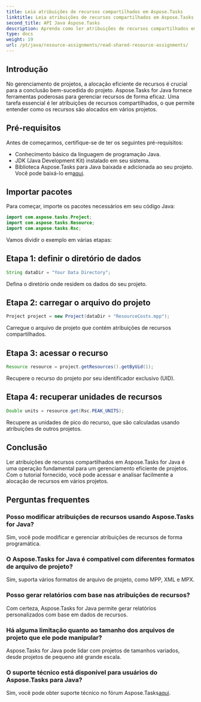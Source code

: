 ```yaml
---
title: Leia atribuições de recursos compartilhados em Aspose.Tasks
linktitle: Leia atribuições de recursos compartilhados em Aspose.Tasks
second_title: API Java Aspose.Tasks
description: Aprenda como ler atribuições de recursos compartilhados em Aspose.Tasks for Java. Aumente a eficiência do gerenciamento de projetos com tutoriais passo a passo.
type: docs
weight: 19
url: /pt/java/resource-assignments/read-shared-resource-assignments/
---
```

## Introdução
No gerenciamento de projetos, a alocação eficiente de recursos é crucial para a conclusão bem-sucedida do projeto. Aspose.Tasks for Java fornece ferramentas poderosas para gerenciar recursos de forma eficaz. Uma tarefa essencial é ler atribuições de recursos compartilhados, o que permite entender como os recursos são alocados em vários projetos.
## Pré-requisitos
Antes de começarmos, certifique-se de ter os seguintes pré-requisitos:
- Conhecimento básico da linguagem de programação Java.
- JDK (Java Development Kit) instalado em seu sistema.
-  Biblioteca Aspose.Tasks para Java baixada e adicionada ao seu projeto. Você pode baixá-lo em[aqui](https://releases.aspose.com/tasks/java/).

## Importar pacotes
Para começar, importe os pacotes necessários em seu código Java:
```java
import com.aspose.tasks.Project;
import com.aspose.tasks.Resource;
import com.aspose.tasks.Rsc;
```

Vamos dividir o exemplo em várias etapas:
## Etapa 1: definir o diretório de dados
```java
String dataDir = "Your Data Directory";
```
Defina o diretório onde residem os dados do seu projeto.
## Etapa 2: carregar o arquivo do projeto
```java
Project project = new Project(dataDir + "ResourceCosts.mpp");
```
Carregue o arquivo de projeto que contém atribuições de recursos compartilhados.
## Etapa 3: acessar o recurso
```java
Resource resource = project.getResources().getByUid(1);
```
Recupere o recurso do projeto por seu identificador exclusivo (UID).
## Etapa 4: recuperar unidades de recursos
```java
Double units = resource.get(Rsc.PEAK_UNITS);
```
Recupere as unidades de pico do recurso, que são calculadas usando atribuições de outros projetos.

## Conclusão
Ler atribuições de recursos compartilhados em Aspose.Tasks for Java é uma operação fundamental para um gerenciamento eficiente de projetos. Com o tutorial fornecido, você pode acessar e analisar facilmente a alocação de recursos em vários projetos.
## Perguntas frequentes
### Posso modificar atribuições de recursos usando Aspose.Tasks for Java?
Sim, você pode modificar e gerenciar atribuições de recursos de forma programática.
### O Aspose.Tasks for Java é compatível com diferentes formatos de arquivo de projeto?
Sim, suporta vários formatos de arquivo de projeto, como MPP, XML e MPX.
### Posso gerar relatórios com base nas atribuições de recursos?
Com certeza, Aspose.Tasks for Java permite gerar relatórios personalizados com base em dados de recursos.
### Há alguma limitação quanto ao tamanho dos arquivos de projeto que ele pode manipular?
Aspose.Tasks for Java pode lidar com projetos de tamanhos variados, desde projetos de pequeno até grande escala.
### O suporte técnico está disponível para usuários do Aspose.Tasks para Java?
 Sim, você pode obter suporte técnico no fórum Aspose.Tasks[aqui](https://forum.aspose.com/c/tasks/15).